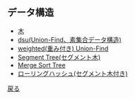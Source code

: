 ## データ構造
- <a href = "">木</a>
- <a href = "structure/dsu.md">dsu(Union-Find、素集合データ構造)</a>
- <a href = "structure/w_dsu.md">weighted(重み付き) Union-Find</a>
- <a href = "">Segment Tree(セグメント木)</a>
- <a href = "">Merge Sort Tree</a>
- <a href = "structure/rh_seg.md">ローリングハッシュ(セグメント木付き)</a>

<a href = "e3790b28de80d6536f8e6099af7c0fa0">戻る</a>
